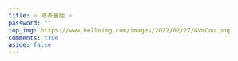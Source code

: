 ```yaml
---
title: ⭐ 陈茶酱醋 ⭐
password: ""
top_img: https://www.helloimg.com/images/2022/02/27/GVmCou.png
comments: true
aside: false
---
```


<!--
 * @Author: Weidows
 * @Date: 2020-08-25 11:15:06
 * @LastEditors: Weidows
 * @LastEditTime: 2022-02-27 02:50:02
 * @FilePath: \Blog-private\source\artitalk\older_artitalk.md
-->

<script type="text/javascript" src="https://unpkg.com/artitalk"></script>
<div id="artitalk_main"></div>
<script>
new Artitalk({
  appId: '59PUYYpBs2LNsOauC9biCHyC-MdYXbMMI',
  appKey: 'VhGVeGTSwpl4XYNamiRXwWKI',
  pageSize: 10,
  shuoPla: 'Weidows想说点啥..',
  motion: 1, //加载动画
  atComment: 1, //评论
  avatarPla: 'https://fastly.jsdelivr.net/gh/Weidows/Images/img/Avatar/avatar.png',
  // bgImg: '',
})
</script>
